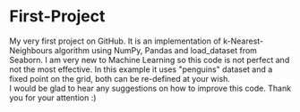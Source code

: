 # First-Project
My very first project on GitHub. It is an implementation of k-Nearest-Neighbours algorithm using NumPy, Pandas and load_dataset from Seaborn.
I am very new to Machine Learning so this code is not perfect and not the most effective. 
In this example it uses "penguins" dataset and a fixed point on the grid, both can be re-defined at your wish.  
I would be glad to hear any suggestions on how to improve this code. Thank you for your attention :)
